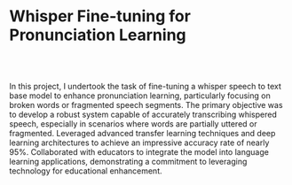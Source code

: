 <h1>Whisper Fine-tuning for Pronunciation Learning</h1><br><br>

<p>In this project, I undertook the task of fine-tuning a whisper speech to text base model to enhance pronunciation learning, particularly focusing on broken words or fragmented speech segments. The primary objective was to develop a robust system capable of accurately transcribing whispered speech, especially in scenarios where words are partially uttered or fragmented. Leveraged advanced transfer learning techniques and deep learning architectures to achieve an impressive accuracy rate of nearly 95%. Collaborated with educators to integrate the model into language learning applications, demonstrating a commitment to leveraging technology for educational enhancement.</p>
